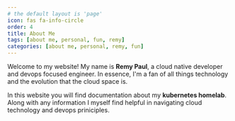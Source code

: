 ```yaml
---
# the default layout is 'page'
icon: fas fa-info-circle
order: 4
title: About Me
tags: [about me, personal, fun, remy]
categories: [about me, personal, remy, fun]
---
```


Welcome to my website! My name is **Remy Paul**, a cloud native developer and devops focused engineer. In essence, I'm a fan of all things technology and the evolution that the cloud space is.

In this website you will find documentation about my **kubernetes homelab**. Along with any information I myself find helpful in navigating cloud technology and devops priniciples.

